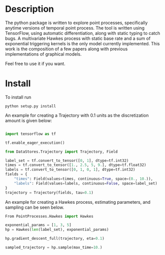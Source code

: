 # Description

The python package is written to explore point processes, specifically anytime versions
of temporal point process.
The tool is written using TensorFlow, using automatic differentiation, along with
static typing to catch bugs. A multivariate Hawkes process with static base rate and a sum of
exponential triggering kernels is the only model currently implemented. 
This work is the composition of a few papers along with previous implementations
of graphical models.

Feel free to use it if you want.

# Install

To install run

```
python setup.py install
```

An example for creating a Trajectory with 0.1 units as the discretization amount
is given below: 

```python

import tensorflow as tf

tf.enable_eager_execution()

from DataStores.Trajectory import Trajectory, Field

label_set = tf.convert_to_tensor([0, 1], dtype=tf.int32)
times = tf.convert_to_tensor([1., 2.5, 5, 9.], dtype=tf.float32)
labels = tf.convert_to_tensor([0, 1, 0, 1], dtype=tf.int32)
fields = {
    "times": Field(values=times, continuous=True, space=(0., 10.)),
    "labels": Field(values=labels, continuous=False, space=label_set)
}
trajectory = Trajectory(fields, tau=0.1)
```

An example for creating a Hawkes process, estimating parameters, and sampling
can be seen below.

```python
From PointProcesses.Hawkes import Hawkes

exponential_params = [1, 3, 5]
hp = Hawkes(len(label_set), exponential_params)

hp.gradient_descent_full(trajectory, eta=0.1)

sampled_trajectory = hp.sample(max_time=10.)
```
